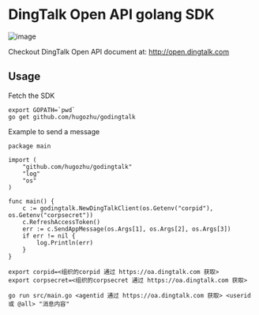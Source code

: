 # DingTalk Open API golang SDK

![image](http://static.dingtalk.com/media/lALOAQ6nfSvM5Q_229_43.png)

Checkout DingTalk Open API document at: http://open.dingtalk.com

## Usage

Fetch the SDK
```
export GOPATH=`pwd`
go get github.com/hugozhu/godingtalk
```

Example to send a message

```
package main

import (
	"github.com/hugozhu/godingtalk"
	"log"
	"os"
)

func main() {
	c := godingtalk.NewDingTalkClient(os.Getenv("corpid"), os.Getenv("corpsecret"))
	c.RefreshAccessToken()
	err := c.SendAppMessage(os.Args[1], os.Args[2], os.Args[3])
	if err != nil {
		log.Println(err)
	}
}

export corpid=<组织的corpid 通过 https://oa.dingtalk.com 获取>
export corpsecret=<组织的corpsecret 通过 https://oa.dingtalk.com 获取>

go run src/main.go <agentid 通过 https://oa.dingtalk.com 获取> <userid 或 @all> "消息内容"
```